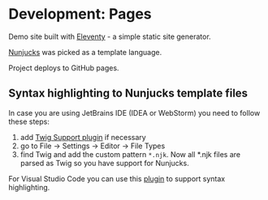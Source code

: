 # Development: Pages

Demo site built with [Eleventy](https://www.11ty.dev/docs/) - a simple static site generator. 

[Nunjucks](https://mozilla.github.io/nunjucks/getting-started.htmlх) was picked as a template language. 

Project deploys to GitHub pages.

## Syntax highlighting to Nunjucks template files

In case you are using JetBrains IDE (IDEA or WebStorm) you need to follow these steps:
1. add [Twig Support plugin](https://plugins.jetbrains.com/plugin/7303-twig) if necessary
2. go to File -> Settings -> Editor -> File Types
3. find Twig and add the custom pattern `*.njk`.
Now all *.njk files are parsed as Twig so you have support for Nunjucks.

For Visual Studio Code you can use this [plugin](https://marketplace.visualstudio.com/items?itemName=eseom.nunjucks-template) to support syntax highlighting.
